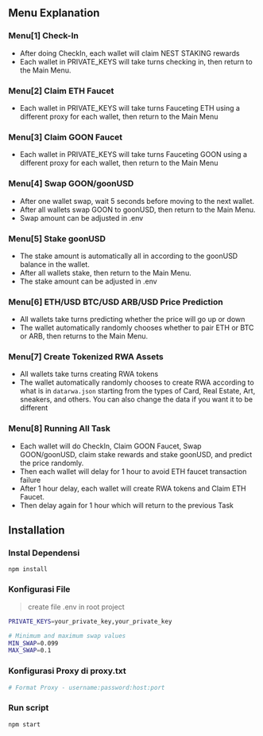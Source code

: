 ## Menu Explanation
### Menu[1] Check-In
- After doing CheckIn, each wallet will claim NEST STAKING rewards
- Each wallet in PRIVATE_KEYS will take turns checking in, then return to the Main Menu.
### Menu[2] Claim ETH Faucet
- Each wallet in PRIVATE_KEYS will take turns Fauceting ETH using a different proxy for each wallet, then return to the Main Menu
### Menu[3] Claim GOON Faucet
- Each wallet in PRIVATE_KEYS will take turns Fauceting GOON using a different proxy for each wallet, then return to the Main Menu
### Menu[4] Swap GOON/goonUSD
- After one wallet swap, wait 5 seconds before moving to the next wallet.
- After all wallets swap GOON to goonUSD, then return to the Main Menu.
- Swap amount can be adjusted in .env
### Menu[5] Stake goonUSD
- The stake amount is automatically all in according to the goonUSD balance in the wallet.
- After all wallets stake, then return to the Main Menu.
- The stake amount can be adjusted in .env
### Menu[6] ETH/USD BTC/USD ARB/USD Price Prediction
- All wallets take turns predicting whether the price will go up or down
- The wallet automatically randomly chooses whether to pair ETH or BTC or ARB, then returns to the Main Menu.
### Menu[7] Create Tokenized RWA Assets
- All wallets take turns creating RWA tokens
- The wallet automatically randomly chooses to create RWA according to what is in `datarwa.json` starting from the types of Card, Real Estate, Art, sneakers, and others. You can also change the data if you want it to be different
### Menu[8] Running All Task
- Each wallet will do CheckIn, Claim GOON Faucet, Swap GOON/goonUSD, claim stake rewards and stake goonUSD, and predict the price randomly.
- Then each wallet will delay for 1 hour to avoid ETH faucet transaction failure
- After 1 hour delay, each wallet will create RWA tokens and Claim ETH Faucet.
- Then delay again for 1 hour which will return to the previous Task


## Installation 
### Instal Dependensi
```
npm install
```

### Konfigurasi File

>create file .env in root project
```bash
PRIVATE_KEYS=your_private_key,your_private_key

# Minimum and maximum swap values
MIN_SWAP=0.099
MAX_SWAP=0.1

```
### Konfigurasi Proxy di proxy.txt
```bash
# Format Proxy - username:password:host:port
 ```

### Run script
```
npm start
```

